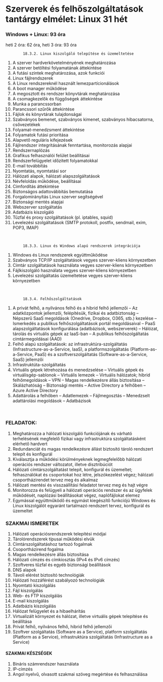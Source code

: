 # Szerverek és felhőszolgáltatások tantárgy elmélet: Linux  31 hét
### Windows + Linux: 93 óra
heti 2 óra: 62 óra, heti 3 óra: 93 óra


            18.3.2. Linux kiszolgáló telepítése és üzemeltetése
1. A szerver hardverkövetelményének meghatározása
1. A szerver betöltési folyamatának áttekintése
1. A futási szintek meghatározása, azok funkciói
1. Linux fájlrendszerek
1. A Linux rendszereknél használt lemezpartícionálások
1. A boot manager működése
1. A megosztott és rendszer könyvtárak meghatározása
1. A csomagkezelők és függőségek áttekintése
1. Munka a parancssorban
1. Parancssori szűrők áttekintése
1. Fájlok és könyvtárak tulajdonságai
1. Szabványos bemenet, szabványos kimenet, szabványos hibacsatorna, csővezetékek
1. Folyamat-menedzsment áttekintése
1. Folyamatok futási prioritása
1. Alapvető reguláris kifejezések
1. Fájlrendszer integritásának fenntartása, monitorozás alapjai
1. Rendszernaplózás
1. Grafikus felhasználói felület beállításai
1. Rendszerfelügyelet időzített folyamatokkal
1. E-mail továbbítás
1. Nyomtatás, nyomtatási sor
1. Hálózati alapok, hálózati alapszolgáltatások
1. Névfeloldás működése, beállításai
1. Címfordítás áttekintése
1. Biztonságos adattovábbítás bemutatása
1. Forgalomirányítás Linux szerver segítségével
1. Biztonsági mentés alapjai
1. Webszerver szolgáltatás
1. Adatbázis kiszolgáló
1. Tűzfal és proxy szolgáltatások (pl. iptables, squid)
1. Levelezési szolgáltatások (SMTP protokoll, postfix, sendmail, exim, POP3, IMAP)
<br>

            18.3.3. Linux és Windows alapú rendszerek integrációja
1. Windows és Linux rendszerek együttműködése
1. Szabványos TCP/IP szolgáltatások vegyes szerver-kliens környezetben
1. Címtár szolgáltatások használata vegyes szerver-kliens környezetben
1. Fájlkiszolgáló használata vegyes szerver-kliens környezetben
1. Levelezési szolgáltatás üzemeltetése vegyes szerver-kliens környezetben
<br>

            18.3.4. Felhőszolgáltatások
1. A privát felhő, a nyilvános felhő és a hibrid felhő jellemzői
–	Az adatközpontok jellemzői, felépítésük, fizikai és adatbiztonság
–	Népszerű SaaS megoldások (Onedrive, Dropbox, O365, stb.) kezelése
–	Ismerkedés a publikus felhőszolgáltatások portál megoldásaival
–	PaaS alapszolgáltatások konfigurálása (adatbázisok, webszerverek)
–	Hálózat, tárolás és virtuális gépek az IaaS-ban 
–	A publikus felhőszolgáltatás címtármegoldásai (AAD)
1. Felhő alapú szolgáltatások: az infrastruktúra-szolgáltatás (Infrastructure-as-a-Service, IaaS), a platformszolgáltatás (Platform-as-a-Service, PaaS) és a szoftverszolgáltatás (Software-as-a-Service, SaaS) jellemzői
1. Infrastruktúta-szolgáltatás
1. Virtuális gépek létrehozása és menedzselése
–	Virtuális gépek és virtuálisgép-sablonok 
–	Virtuális lemezek
–	Virtuális hálózatok; hibrid felhőmegoldások – VPN
–	Magas rendelkezésre állás biztosítása
–	Skálázhatóság
–	Biztonsági mentés
–	Active Directory a felhőben – Azure Active Directory
1. Adattárolás a felhőben
–	Adatlemezek
–	Fájlmegosztás
–	Menedzselt adattárolási megoldások
–	Adatbázisok
<br>

### FELADATOK:
1. Meghatározza a hálózati kiszolgáló funkciójának és várható terhelésének megfelelő fizikai vagy infrastruktúra szolgáltatásként elérhető hardvert
2. Redundanciát és magas rendelkezésre állást biztosító tároló rendszert telepít és konfigurál
3. Kiválasztja a működési körülményeknek legmegfelelőbb hálózati operációs rendszer változatot, illetve disztribúciót
4. Hálózati címtárszolgáltatást telepít, konfigurál és üzemeltet; felhasználókat és csoportokat hoz létre, jelszókezelést végez; hálózati csoportházirendet tervez meg és alkalmaz
5. Hálózati mentési és visszaállítási feladatot tervez meg és hajt végre
6. Monitorozza és felügyeli a hálózati operációs rendszer és az ügyfelek működését, naplózási beállításokat végez, naplófájlokat elemez
7. Egymással együttműködő és egymást kiegészítő funkciójú Windows és Linux kiszolgálót egyaránt tartalmazó rendszert tervez, konfigurál és üzemeltet

### SZAKMAI ISMERETEK
1. Hálózati operációsrendszerek telepítési módjai
2. Tárolórendszerek típusai működési elvük
3. Címtárszolgáltatáshoz tartozó fogalmak
4. Csoportházirend fogalma
5. Magas rendelkezésre állás biztosítása
6. Hálózati címzés és címkiosztás (IPv4 és IPv6 címzés)
7. Szoftveres tűzfal és egyéb biztonsági beállítások
8. DNS alapok
9. Távoli elérést biztosító technológiák
10. Hálózati hozzáférést szabályozó technológiák
11. Nyomtató kiszolgálás
12. Fájl kiszolgálás
13. Web- és FTP kiszolgálás
14. E-mail kiszolgálás
15. Adatbázis kiszolgálás
16. Hálózat felügyelet és a hibaelhárítás
17. Virtualizált környezet és hálózat, illetve virtuális gépek telepítése és beállítása
18. Privát felhő, nyilvános felhő, hibrid felhő jellemzői
19. Szoftver szolgáltatás (Software as a Service), platform szolgáltatás (Platform as a Service), infrastruktúra szolgáltatás (Infrastructure as a Service)

#### SZAKMAI KÉSZSÉGEK
1. Bináris számrendszer használata
2. IP-címzés
3. Angol nyelvű, olvasott szakmai szöveg megértése és felhasználása


